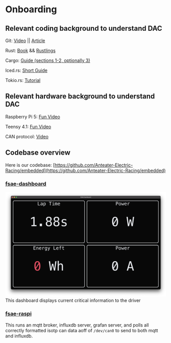 # Onboarding
## Relevant coding background to understand DAC
Git: [Video](https://www.youtube.com/watch?v=TFhbv6gw2Wo) || [Article](https://dev.to/ajmal_hasan/beginner-friendly-git-workflow-for-developers-2g3g)

Rust: [Book](https://doc.rust-lang.org/book/) && [Rustlings](https://github.com/rust-lang/rustlings/)

Cargo: [Guide (sections 1-2, optionally 3)](https://doc.rust-lang.org/cargo/getting-started/index.html)

Iced.rs: [Short Guide](https://book.iced.rs/index.html)

Tokio.rs: [Tutorial](https://tokio.rs/tokio/tutorial)

## Relevant hardware background to understand DAC
Raspberry Pi 5: [Fun Video](https://www.youtube.com/watch?v=UtLyX72-688)

Teensy 4.1: [Fun Video](https://www.youtube.com/watch?v=75IvTqRwNsE)

CAN protocol: [Video](https://www.youtube.com/watch?v=JZSCzRT9TTo)

## Codebase overview
Here is our codebase: [https://github.com/Anteater-Electric-Racing/embedded](https://github.com/Anteater-Electric-Racing/embedded)

### [fsae-dashboard](https://github.com/Anteater-Electric-Racing/embedded/tree/main/fsae-dashboard)
![dashboard](images/dashboard.png)
This dashboard displays current critical information to the driver

### [fsae-raspi](https://github.com/Anteater-Electric-Racing/embedded/tree/main/fsae-raspi)
This runs an mqtt broker, influxdb server, grafan server, and polls all correctly formatted isotp can data aoff of `/dev/can0` to send to both mqtt and influxdb.